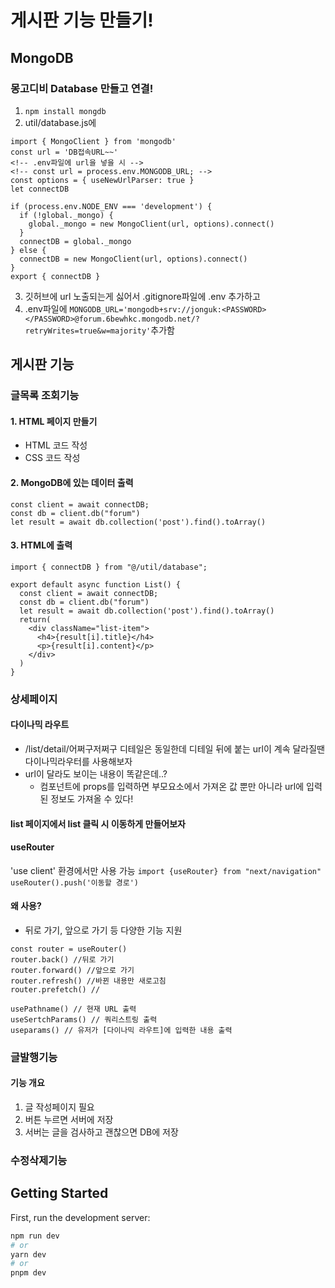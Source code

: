# 게시판 기능 만들기!

## MongoDB

### 몽고디비 Database 만들고 연결!

1. `npm install mongdb`
2. util/database.js에

```
import { MongoClient } from 'mongodb'
const url = 'DB접속URL~~'
<!-- .env파일에 url을 넣을 시 -->
<!-- const url = process.env.MONGODB_URL; -->
const options = { useNewUrlParser: true }
let connectDB

if (process.env.NODE_ENV === 'development') {
  if (!global._mongo) {
    global._mongo = new MongoClient(url, options).connect()
  }
  connectDB = global._mongo
} else {
  connectDB = new MongoClient(url, options).connect()
}
export { connectDB }
```

3. 깃허브에 url 노출되는게 싫어서 .gitignore파일에 .env 추가하고
4. .env파일에 `MONGODB_URL='mongodb+srv://jonguk:<PASSWORD></PASSWORD>@forum.6bewhkc.mongodb.net/?retryWrites=true&w=majority'`추가함

## 게시판 기능

### 글목록 조회기능

#### 1. HTML 페이지 만들기

- HTML 코드 작성
- CSS 코드 작성

#### 2. MongoDB에 있는 데이터 출력

```
const client = await connectDB;
const db = client.db("forum")
let result = await db.collection('post').find().toArray()
```

#### 3. HTML에 출력

```
import { connectDB } from "@/util/database";

export default async function List() {
  const client = await connectDB;
  const db = client.db("forum")
  let result = await db.collection('post').find().toArray()
  return(
    <div className="list-item">
      <h4>{result[i].title}</h4>
      <p>{result[i].content}</p>
    </div>
  )
}
```

### 상세페이지

#### 다이나믹 라우트

- /list/detail/어쩌구저쩌구
  디테일은 동일한데 디테일 뒤에 붙는 url이 계속 달라질땐 다이나믹라우터를 사용해보자
- url이 달라도 보이는 내용이 똑같은데..?
  - 컴포넌트에 props를 입력하면 부모요소에서 가져온 값 뿐만 아니라 url에 입력된 정보도 가져올 수 있다!

#### list 페이지에서 list 클릭 시 이동하게 만들어보자

#### useRouter

'use client' 환경에서만 사용 가능
`import {useRouter} from "next/navigation"`
`useRouter().push('이동할 경로')`

#### 왜 사용?

- 뒤로 가기, 앞으로 가기 등 다양한 기능 지원

```
const router = useRouter()
router.back() //뒤로 가기
router.forward() //앞으로 가기
router.refresh() //바뀐 내용만 새로고침
router.prefetch() //
```

```
usePathname() // 현재 URL 출력
useSertchParams() // 쿼리스트링 출력
useparams() // 유저가 [다이나믹 라우트]에 입력한 내용 출력
```

### 글발행기능

#### 기능 개요

1. 글 작성페이지 필요
2. 버튼 누르면 서버에 저장
3. 서버는 글을 검사하고 괜찮으면 DB에 저장

### 수정삭제기능

## Getting Started

First, run the development server:

```bash
npm run dev
# or
yarn dev
# or
pnpm dev
```
